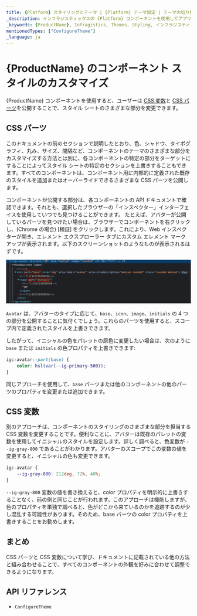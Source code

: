 ```yaml
---
title: {Platform} スタイリングとテーマ | {Platform} テーマ設定 | テーマの切り替え | インフラジスティックス
_description: インフラジスティックスの {Platform} コンポーネントを使用してアプリを作成し、世界最速の仮想化されたリアルタイムの {Platform} データ グリッドによるストリーミング ファイナンシャルおよびビジネス チャートで、データの視覚化を向上させます。
_keywords: {ProductName}, Infragistics, Themes, Styling, インフラジスティックス, テーマ, スタイル設定
mentionedTypes: ["ConfigureTheme"]
_language: ja
---
```


# {ProductName} のコンポーネント スタイルのカスタマイズ

{ProductName} コンポーネントを使用すると、ユーザーは [CSS 変数](https://developer.mozilla.org/ja/docs/Web/CSS/Using_CSS_custom_properties)と [CSS パーツ](https://developer.mozilla.org/ja/docs/Web/CSS/::part)を公開することで、スタイル シートのさまざまな部分を変更できます。

## CSS パーツ

このドキュメントの前のセクションで説明したとおり、色、シャドウ、タイポグラフィ、丸み、サイズ、間隔など、コンポーネントのテーマのさまざまな部分をカスタマイズする方法とは別に、各コンポーネントの特定の部分をターゲットにすることによってスタイル シートの特定のセクションを上書きすることもできます。すべてのコンポーネントは、コンポーネント用に内部的に定義された既存のスタイルを追加またはオーバーライドできるさまざまな CSS パーツを公開します。

コンポーネントが公開する部分は、各コンポーネントの API ドキュメントで確認できます。それとも、選択したブラウザーの「インスペクター」インターフェイスを使用していつでも見つけることができます。
たとえば、アバターが公開しているパーツを見つけたい場合は、ブラウザーでコンポーネントを右クリックし、(Chrome の場合) [検証] をクリックします。これにより、Web インスペクターが開き、エレメント エクスプローラー タブにカスタム エレメント マークアップが表示されます。以下のスクリーンショットのようなものが表示されるはずです。

<img class="responsive-img" src="../../images/avatar-markup.png" />

`Avatar` は、アバターのタイプに応じて、`base`、`icon`、`image`、`initials` の 4 つの部分を公開することに気付くでしょう。これらのパーツを使用すると、スコープ内で定義されたスタイルを上書きできます。

したがって、イニシャルの色をパレットの原色に変更したい場合は、次のように `base` または `initials` の色プロパティを上書きできます:

```css
igc-avatar::part(base) {
    color: hsl(var(--ig-primary-500));
}
```

同じアプローチを使用して、`base` パーツまたは他のコンポーネントの他のパーツのプロパティを変更または追加できます。

## CSS 変数

別のアプローチは、コンポーネントのスタイリングのさまざまな部分を担当する CSS 変数を変更することです。便利なことに、アバターは既存のパレットの変数を使用してイニシャルのスタイルを設定します。詳しく調べると、色変数が `--ig-gray-800` であることがわかります。アバターのスコープでこの変数の値を変更すると、イニシャルの色も変更できます。

```css
igc-avatar {
    --ig-gray-800: 212deg, 72%, 48%;
}
```

`--ig-gray-800` 変数の値を書き換えると、color プロパティを明示的に上書きすることなく、前の例と同じことが行われます。このアプローチは機能しますが、色のプロパティを単独で調べると、色がどこから来ているのかを追跡するのが少し混乱する可能性があります。そのため、base パーツの color プロパティを上書きすることをお勧めします。


## まとめ

CSS パーツと CSS 変数について学び、ドキュメントに記載されている他の方法と組み合わせることで、すべてのコンポーネントの外観を好みに合わせて調整できるようになります。

## API リファレンス

 - `ConfigureTheme`